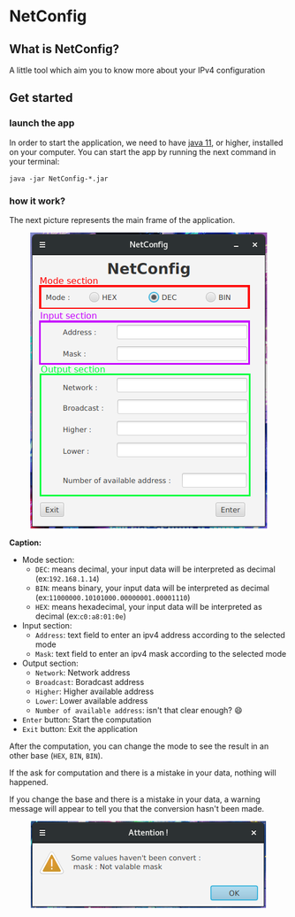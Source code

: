 # NetConfig

## What is NetConfig?

A little tool which aim you to know more about your IPv4 configuration

## Get started

### launch the app

In order to start the application, we need to have [java 11](https://www.oracle.com/fr/java/technologies/javase-jdk11-downloads.html), or higher, installed on your computer. You can start the app by running the next command in your terminal:

``` shell
java -jar NetConfig-*.jar
```

### how it work?

The next picture represents the main frame of the application.

<p align="center">
  <img alt="netconfig-screen" src="img/netconfig-screen.png">
</p>

**Caption:**

+ Mode section:
  + `DEC`: means decimal, your input data will be interpreted as decimal (ex:`192.168.1.14`)
  + `BIN`: means binary, your input data will be interpreted as decimal (ex:`11000000.10101000.00000001.00001110`)
  + `HEX`: means hexadecimal, your input data will be interpreted as decimal (ex:`c0:a8:01:0e`)
+ Input section:
  + `Address`: text field to enter an ipv4 address according to the selected mode
  + `Mask`: text field to enter an ipv4 mask according to the selected mode
+ Output section:
  + `Network`: Network address
  + `Broadcast`: Boradcast address
  + `Higher`: Higher available address
  + `Lower`: Lower available address
  + `Number of available address`: isn't that clear enough? :smile:
+ `Enter` button: Start the computation
+ `Exit` button: Exit the application

After the computation, you can change the mode to see the result in an other base (`HEX`, `BIN`, `BIN`).

If the ask for computation and there is a mistake in your data, nothing will happened.

If you change the base and there is a mistake in your data, a warning message will appear to tell you that the conversion hasn't been made.

<p align="center">
  <img alt="conversion_error" src="img/conversion_error.png">
</p>


